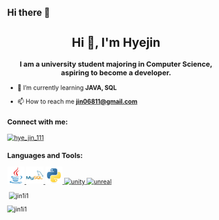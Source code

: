 ## Hi there 👋

<h1 align="center">Hi 👋, I'm Hyejin</h1>
<h3 align="center">I am a university student majoring in Computer Science, aspiring to become a developer.</h3>

- 🌱 I’m currently learning **JAVA, SQL**

- 📫 How to reach me **jin06811@gmail.com**

<h3 align="left">Connect with me:</h3>
<p align="left">
<a href="https://instagram.com/hye_jin_111" target="blank"><img align="center" src="https://raw.githubusercontent.com/rahuldkjain/github-profile-readme-generator/master/src/images/icons/Social/instagram.svg" alt="hye_jin_111" height="30" width="40" /></a>
</p>

<h3 align="left">Languages and Tools:</h3>
<p align="left"> <a href="https://www.java.com" target="_blank" rel="noreferrer"> <img src="https://raw.githubusercontent.com/devicons/devicon/master/icons/java/java-original.svg" alt="java" width="40" height="40"/> </a> <a href="https://www.mysql.com/" target="_blank" rel="noreferrer"> <img src="https://raw.githubusercontent.com/devicons/devicon/master/icons/mysql/mysql-original-wordmark.svg" alt="mysql" width="40" height="40"/> </a> <a href="https://www.python.org" target="_blank" rel="noreferrer"> <img src="https://raw.githubusercontent.com/devicons/devicon/master/icons/python/python-original.svg" alt="python" width="40" height="40"/> </a> <a href="https://unity.com/" target="_blank" rel="noreferrer"> <img src="https://www.vectorlogo.zone/logos/unity3d/unity3d-icon.svg" alt="unity" width="40" height="40"/> </a> <a href="https://unrealengine.com/" target="_blank" rel="noreferrer"> <img src="https://raw.githubusercontent.com/kenangundogan/fontisto/036b7eca71aab1bef8e6a0518f7329f13ed62f6b/icons/svg/brand/unreal-engine.svg" alt="unreal" width="40" height="40"/> </a> </p>

<p>&nbsp;<img align="center" src="https://github-readme-stats.vercel.app/api?username=jin1i1&show_icons=true&theme=dark&hide_border=true&title_color=004386&icon_color=004386&layout=compact&locale=en" alt="jin1i1" /></p>

<p><img align="left" src="https://github-readme-stats.vercel.app/api/top-langs?username=jin1i1&show_icons=true&theme=dark&locale=en&layout=compact" alt="jin1i1" /></p>



<!--[jin1i1's github stats](https://github-readme-stats.vercel.app/api?username=jin1i1&show_icons=true&theme=dark)
[![jin1i1's github stats](https://github-readme-stats.vercel.app/api/top-langs/?username=jin1i1&show_icons=true&theme=dark&hide_border=true&title_color=004386&icon_color=004386&layout=compact)](https://github.com/jin1i1)-->


<!--
**jin1i1/jin1i1** is a ✨ _special_ ✨ repository because its `README.md` (this file) appears on your GitHub profile.

Here are some ideas to get you started:

- 🔭 I’m currently working on ...
- 🌱 I’m currently learning ...
- 👯 I’m looking to collaborate on ...
- 🤔 I’m looking for help with ...
- 💬 Ask me about ...
- 📫 How to reach me: ...
- 😄 Pronouns: ...
- ⚡ Fun fact: ...
-->
